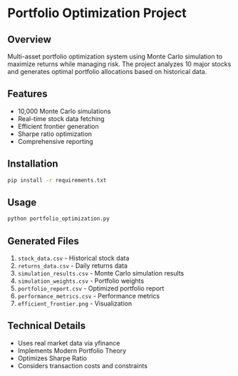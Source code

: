 # Portfolio Optimization Project

## Overview
Multi-asset portfolio optimization system using Monte Carlo simulation to maximize returns while managing risk. The project analyzes 10 major stocks and generates optimal portfolio allocations based on historical data.

## Features
- 10,000 Monte Carlo simulations
- Real-time stock data fetching
- Efficient frontier generation
- Sharpe ratio optimization
- Comprehensive reporting

## Installation
```bash
pip install -r requirements.txt
```

## Usage
```python
python portfolio_optimization.py
```

## Generated Files
1. `stock_data.csv` - Historical stock data
2. `returns_data.csv` - Daily returns data
3. `simulation_results.csv` - Monte Carlo simulation results
4. `simulation_weights.csv` - Portfolio weights
5. `portfolio_report.csv` - Optimized portfolio report
6. `performance_metrics.csv` - Performance metrics
7. `efficient_frontier.png` - Visualization

## Technical Details
- Uses real market data via yfinance
- Implements Modern Portfolio Theory
- Optimizes Sharpe Ratio
- Considers transaction costs and constraints
